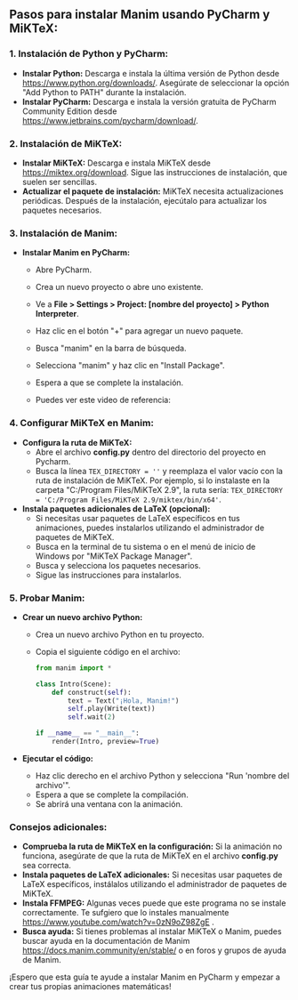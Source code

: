 ## Pasos para instalar Manim usando PyCharm y MiKTeX:

### 1. Instalación de Python y PyCharm:

- **Instalar Python:** Descarga e instala la última versión de Python desde https://www.python.org/downloads/. Asegúrate de seleccionar la opción "Add Python to PATH" durante la instalación.
- **Instalar PyCharm:** Descarga e instala la versión gratuita de PyCharm Community Edition desde https://www.jetbrains.com/pycharm/download/. 

### 2. Instalación de MiKTeX:

- **Instalar MiKTeX:** Descarga e instala MiKTeX desde https://miktex.org/download. Sigue las instrucciones de instalación, que suelen ser sencillas.
- **Actualizar el paquete de instalación:** MiKTeX necesita actualizaciones periódicas. Después de la instalación, ejecútalo para actualizar los paquetes necesarios.

### 3. Instalación de Manim:

- **Instalar Manim en PyCharm:**
  - Abre PyCharm.
  - Crea un nuevo proyecto o abre uno existente.
  - Ve a **File > Settings > Project: [nombre del proyecto] > Python Interpreter**.
  - Haz clic en el botón "+" para agregar un nuevo paquete.
  - Busca "manim" en la barra de búsqueda.
  - Selecciona "manim" y haz clic en "Install Package".
  - Espera a que se complete la instalación.
 
  - Puedes ver este video de referencia: 

### 4. Configurar MiKTeX en Manim:

- **Configura la ruta de MiKTeX:**
  - Abre el archivo **config.py** dentro del directorio del proyecto en Pycharm.
  - Busca la línea `TEX_DIRECTORY = ''` y reemplaza el valor vacío con la ruta de instalación de MiKTeX. Por ejemplo, si lo instalaste en la carpeta "C:/Program Files/MiKTeX 2.9", la ruta sería: `TEX_DIRECTORY = 'C:/Program Files/MiKTeX 2.9/miktex/bin/x64'`.
- **Instala paquetes adicionales de LaTeX (opcional):**
  - Si necesitas usar paquetes de LaTeX específicos en tus animaciones, puedes instalarlos utilizando el administrador de paquetes de MiKTeX.
  - Busca en la terminal de tu sistema o en el menú de inicio de Windows por "MiKTeX Package Manager". 
  - Busca y selecciona los paquetes necesarios.
  - Sigue las instrucciones para instalarlos.

### 5. Probar Manim:

- **Crear un nuevo archivo Python:**
  - Crea un nuevo archivo Python en tu proyecto.
  - Copia el siguiente código en el archivo:

    ```python
    from manim import *

    class Intro(Scene):
        def construct(self):
            text = Text("¡Hola, Manim!")
            self.play(Write(text))
            self.wait(2)

    if __name__ == "__main__":
        render(Intro, preview=True)
    ```

- **Ejecutar el código:**
  - Haz clic derecho en el archivo Python y selecciona "Run 'nombre del archivo'".
  - Espera a que se complete la compilación.
  - Se abrirá una ventana con la animación.

### Consejos adicionales:

- **Comprueba la ruta de MiKTeX en la configuración:** Si la animación no funciona, asegúrate de que la ruta de MiKTeX en el archivo **config.py** sea correcta.
- **Instala paquetes de LaTeX adicionales:** Si necesitas usar paquetes de LaTeX específicos, instálalos utilizando el administrador de paquetes de MiKTeX.
-  **Instala FFMPEG:** Algunas veces puede que este programa no se instale correctamente. Te sufgiero que lo instales manualmente   https://www.youtube.com/watch?v=0zN9oZ98ZgE .
- **Busca ayuda:** Si tienes problemas al instalar MiKTeX o Manim, puedes buscar ayuda en la documentación de Manim https://docs.manim.community/en/stable/ o en foros y grupos de ayuda de Manim.

¡Espero que esta guía te ayude a instalar Manim en PyCharm y empezar a crear tus propias animaciones matemáticas!
